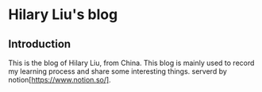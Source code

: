 # Hilary Liu's blog 

## Introduction

This is the blog of Hilary Liu, from China. This blog is mainly used to record my learning process and share some interesting things. serverd by notion[https://www.notion.so/].
